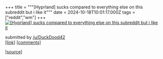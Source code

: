 +++
title = """[Hyprland] sucks compared to everything else on this subreddit but i like it"""
date = 2024-10-18T10:01:17.000Z
tags = ["reddit","wm"]
+++
[![[Hyprland] sucks compared to everything else on this subreddit but i like it](https://b.thumbs.redditmedia.com/R20ZFv89B6vz4tECSb-LL47vt3Hpl0YUAmHHL4tS_SI.jpg "[Hyprland] sucks compared to everything else on this subreddit but i like it")](https://www.reddit.com/r/unixporn/comments/1g6egk5/hyprland_sucks_compared_to_everything_else_on/)

submitted by [/u/DuckDood42](https://www.reddit.com/user/DuckDood42)  
[\[link\]](https://www.reddit.com/gallery/1g6egk5) [\[comments\]](https://www.reddit.com/r/unixporn/comments/1g6egk5/hyprland_sucks_compared_to_everything_else_on/)

[[source]](https://www.reddit.com/r/unixporn/comments/1g6egk5/hyprland_sucks_compared_to_everything_else_on/)
